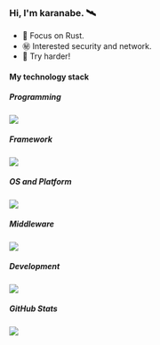 <h3>Hi, I'm karanabe. 🛰️</h3>
<div>
  <ul>
    <li>🦀 Focus on Rust.</li>
    <li>㊙️ Interested security and network.</li>
    <li>🌸 Try harder!</li>
  </ul>
</div>

<div align="left">
  <h4>My technology stack</h4>
  <h5>Programming</h5>
  <div>
    <img src="https://skillicons.dev/icons?i=bash,rust,py,js,java,html,css" />
  </div>

  <h5>Framework</h5>
  <div>
    <img src="https://skillicons.dev/icons?i=react,astro,spring" />
  </div>

  <h5>OS and Platform</h5>
  <div>
    <img src="https://skillicons.dev/icons?i=linux,docker,github,azure,cloudflare" />
  </div>

  <h5>Middleware</h5>
  <div>
    <img src="https://skillicons.dev/icons?i=redis" />
  </div>

  <h5>Development</h5>
  <div>
    <img src="https://skillicons.dev/icons?i=debian,git,vscode,maven,vite,pnpm" />
  </div>

  <h5>GitHub Stats</h5>
  <div>
    <img src="https://github-readme-stats.vercel.app/api/top-langs/?username=karanabe&layout=compact&title_color=000&text_color=000&hide=CSS,HTML,PowerShell,Dockerfile,Makefile,Vim%20script&langs_count=4&hide_border=true" />
  </div>
</div>
